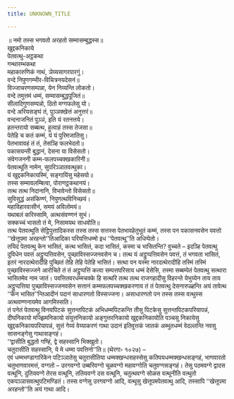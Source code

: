 ```yaml
---
title: UNKNOWN_TITLE

---
```

॥ नमो तस्स भगवतो अरहतो सम्मासम्बुद्धस्स॥  
खुद्दकनिकाये  
पेतवत्थु-अट्ठकथा  
गन्थारम्भकथा  
महाकारुणिकं नाथं, ञेय्यसागरपारगुं।  
वन्दे निपुणगम्भीर-विचित्रनयदेसनं॥  
विज्जाचरणसम्पन्ना, येन निय्यन्ति लोकतो।  
वन्दे तमुत्तमं धम्मं, सम्मासम्बुद्धपूजितं॥  
सीलादिगुणसम्पन्नो, ठितो मग्गफलेसु यो।  
वन्दे अरियसङ्घं तं, पुञ्ञक्खेत्तं अनुत्तरं॥  
वन्दनाजनितं पुञ्ञं, इति यं रतनत्तये।  
हतन्तरायो सब्बत्थ, हुत्वाहं तस्स तेजसा॥  
पेतेहि च कतं कम्मं, यं यं पुरिमजातिसु।  
पेतभावावहं तं तं, तेसञ्हि फलभेदतो॥  
पकासयन्ती बुद्धानं, देसना या विसेसतो।  
संवेगजननी कम्म-फलपच्चक्खकारिनी॥  
पेतवत्थूति नामेन, सुपरिञ्ञातवत्थुका।  
यं खुद्दकनिकायस्मिं, सङ्गायिंसु महेसयो॥  
तस्स सम्मावलम्बित्वा, पोराणट्ठकथानयं।  
तत्थ तत्थ निदानानि, विभावेन्तो विसेसतो॥  
सुविसुद्धं असंकिण्णं, निपुणत्थविनिच्छयं।  
महाविहारवासीनं, समयं अविलोमयं॥  
यथाबलं करिस्सामि, अत्थसंवण्णनं सुभं।  
सक्कच्चं भासतो तं मे, निसामयथ साधवोति॥  
तत्थ पेतवत्थूति सेट्ठिपुत्तादिकस्स तस्स तस्स सत्तस्स पेतभावहेतुभूतं कम्मं, तस्स पन पकासनवसेन पवत्तो ‘‘खेत्तूपमा अरहन्तो’’तिआदिका परियत्तिधम्मो इध ‘‘पेतवत्थू’’ति अधिप्पेतो।  
तयिदं पेतवत्थु केन भासितं, कत्थ भासितं, कदा भासितं, कस्मा च भासितन्ति? वुच्चते – इदञ्हि पेतवत्थु दुविधेन पवत्तं अट्ठुप्पत्तिवसेन, पुच्छाविस्सज्जनवसेन च। तत्थ यं अट्ठुप्पत्तिवसेन पवत्तं, तं भगवता भासितं, इतरं नारदत्थेरादीहि पुच्छितं तेहि तेहि पेतेहि भासितं। सत्था पन यस्मा नारदत्थेरादीहि तस्मिं तस्मिं पुच्छाविस्सज्जने आरोचिते तं तं अट्ठुप्पत्तिं कत्वा सम्पत्तपरिसाय धम्मं देसेसि, तस्मा सब्बम्पेतं पेतवत्थु सत्थारा भासितमेव नाम जातं। पवत्तितवरधम्मचक्के हि सत्थरि तत्थ तत्थ राजगहादीसु विहरन्ते येभुय्येन ताय ताय अट्ठुप्पत्तिया पुच्छाविस्सज्जनवसेन सत्तानं कम्मफलपच्चक्खकरणाय तं तं पेतवत्थु देसनारुळ्हन्ति अयं तावेत्थ ‘‘केन भासित’’न्तिआदीनं पदानं साधारणतो विस्सज्जना। असाधारणतो पन तस्स तस्स वत्थुस्स अत्थवण्णनायमेव आगमिस्सति।  
तं पनेतं पेतवत्थु विनयपिटकं सुत्तन्तपिटकं अभिधम्मपिटकन्ति तीसु पिटकेसु सुत्तन्तपिटकपरियापन्नं, दीघनिकायो मज्झिमनिकायो संयुत्तनिकायो अङ्गुत्तरनिकायो खुद्दकनिकायोति पञ्चसु निकायेसु खुद्दकनिकायपरियापन्नं, सुत्तं गेय्यं वेय्याकरणं गाथा उदानं इतिवुत्तकं जातकं अब्भुतधम्मं वेदल्लन्ति नवसु सासनङ्गेसु गाथासङ्गहं।  
‘‘द्वासीति बुद्धतो गण्हिं, द्वे सहस्सानि भिक्खुतो।  
चतुरासीति सहस्सानि, ये मे धम्मा पवत्तिनो’’ति॥ (थेरगा॰ १०२७) –  
एवं धम्मभण्डागारिकेन पटिञ्ञातेसु चतुरासीतिया धम्मक्खन्धसहस्सेसु कतिपयधम्मक्खन्धसङ्गहं, भाणवारतो चतुभाणवारमत्तं, वग्गतो – उरगवग्गो उब्बरिवग्गो चूळवग्गो महावग्गोति चतुवग्गसङ्गहं। तेसु पठमवग्गे द्वादस वत्थूनि, दुतियवग्गे तेरस वत्थूनि, ततियवग्गे दस वत्थूनि, चतुत्थवग्गे सोळस वत्थूनीति वत्थुतो एकपञ्ञासवत्थुपटिमण्डितं। तस्स वग्गेसु उरगवग्गो आदि, वत्थूसु खेत्तूपमपेतवत्थु आदि, तस्सापि ‘‘खेत्तूपमा अरहन्तो’’ति अयं गाथा आदि।  